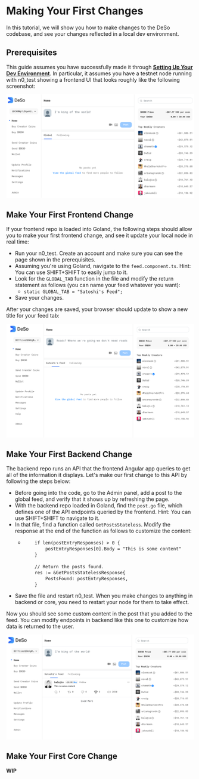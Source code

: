 # Making Your First Changes

In this tutorial, we will show you how to make changes to the DeSo codebase, and see your changes reflected in a local dev environment.

## Prerequisites

This guide assumes you have successfully made it through [**Setting Up Your Dev Environment**](broken-reference). In particular, it assumes you have a testnet node running with n0\_test showing a frontend UI that looks roughly like the following screenshot:

![](../../../.gitbook/assets/desopage1.png)

## Make Your First Frontend Change

If your frontend repo is loaded into Goland, the following steps should allow you to make your first frontend change, and see it update your local node in real time:

* Run your n0\_test. Create an account and make sure you can see the page shown in the prerequisites.
* Assuming you're using Goland, navigate to the `feed.component.ts`. Hint: You can use SHIFT+SHIFT to easily jump to it.
* Look for the `GLOBAL_TAB` function in the file and modify the return statement as follows (you can name your feed whatever you want):
  * `static GLOBAL_TAB = "Satoshi's Feed";`
* Save your changes.

After your changes are saved, your browser should update to show a new title for your feed tab:

![](../../../.gitbook/assets/desopage2.png)

## Make Your First Backend Change

The backend repo runs an API that the frontend Angular app queries to get all of the information it displays. Let's make our first change to this API by following the steps below:

* Before going into the code, go to the Admin panel, add a post to the global feed, and verify that it shows up by refreshing the page.
* With the backend repo loaded in Goland, find the `post.go` file, which defines one of the API endpoints queried by the frontend. Hint: You can use SHIFT+SHIFT to navigate to it.
* In that file, find a function called `GetPostsStateless`. Modify the response at the end of the function as follows to customize the content:
  * ```
        if len(postEntryResponses) > 0 {
            postEntryResponses[0].Body = "This is some content"
        }

        // Return the posts found.
        res := &GetPostsStatelessResponse{
            PostsFound: postEntryResponses,
        }
    ```
* Save the file and restart n0\_test. When you make changes to anything in backend or core, you need to restart your node for them to take effect.

Now you should see some custom content in the post that you added to the feed. You can modify endpoints in backend like this one to customize how data is returned to the user.

![](../../../.gitbook/assets/desopage3.png)

## Make Your First Core Change

**WIP**
